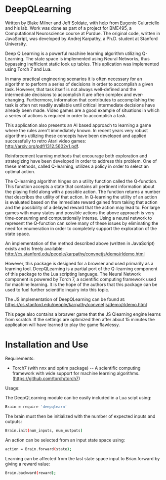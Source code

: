 DeepQLearning
=============

Written by Blake Milner and Jeff Soldate, with help from Eugenio Culurciello and his lab. Work was
done as part of a project for BME495, a Computational Neuroscience course at Purdue. The original
code, written in JavaScript, was developed by Andrej Karpathy, a Ph.D. student at Stanford University.

Deep Q Learning is a powerful machine learning algorithm utilizing Q-Learning. The state space is implemented using Neural Networks, thus bypassing inefficient static look up tables. This aplication was implemented using Torch 7 and Lua.

In many practical engineering scenarios it is often necessary for an algorithm to perform a
series of decisions in order to accomplish a given task. However, that task itself is not always
well-defined and the intermediate decisions to accomplish it are often complex and ever-changing.
Furthermore, information that contributes to accomplishing the task is often not readily available
until critical intermediate decisions have already been made. Video games are a good example of
situations in which a series of actions is required in order to accomplish a task.

This application also presents an AI based approach to learning a game where the rules aren't
immediately known. In recent years very robust algorithms utilizing these concepts have been developed and applied 
successfully to retro Atari video games: http://arxiv.org/pdf/1312.5602v1.pdf.

Reinforcement learning methods that encourage both exploration and strategizing have been developed in
order to address this problem. One of these methods, called Q-learning, utilizes a policy in order to
select an optimal action.

The Q-learning algorithm hinges on a utility function called the Q-function. This function
accepts a state that contains all pertinent information about the playing field along with a possible
action. The function returns a number that describes the utility of that action. In Q-learning the utility
of an action is evaluated based on the immediate reward gained from taking that action and the
possibility of a delayed reward that the action may lead to. For large games with many states and possible
actions the above approach is very time-consuming and computationally intense. Using a neural network to
represent the Q-function can solve many of these issues by eliminating the need for enumeration in order to completely
support the exploration of the state space.

An implementation of the method described above (written in JavaScript) exists and is freely available:
http://cs.stanford.edu/people/karpathy/convnetjs/demo/rldemo.html

However, this package is designed for a browser and used primarily as a learning tool. DeepQLearning is a 
partial port of the Q-learning component of this package to the Lua scripting language. The Neural Network 
component is powered by Torch 7, a scientific computing framework used for machine learning. It is the hope 
of the authors that this package can be used to fuel further scientific inquiry into this topic.

The JS implementation of DeepQLearning can be found at: 
https://cs.stanford.edu/people/karpathy/convnetjs/demo/rldemo.html

This page also contains a broswer game that the JS Qlearning engine learns from scratch. If the settings are optimized
then after about 15 minutes the application will have learned to play the game flawlessy.


Installation and Use
====================

Requirements:

 * Torch7 (with nnx and optim package) 
-- A scientific computing framework with wide support for machine learning algorithms. (https://github.com/torch/torch7)


Usage:

The DeepQLearning module can be easily included in a Lua scipt using:

```bash
Brain = require 'deepqlearn'
```

The brain must then be initialized with the number of expected inputs and outputs:

```bash
Brain.init(num_inputs, num_outputs)   
```

An action can be selected from an input state space using:

```bash
action = Brain.forward(state); 
```

Learning can be affected from the last state space input to Brian.forward by giving a reward value:

```bash
Brain.backward(reward); 
```
